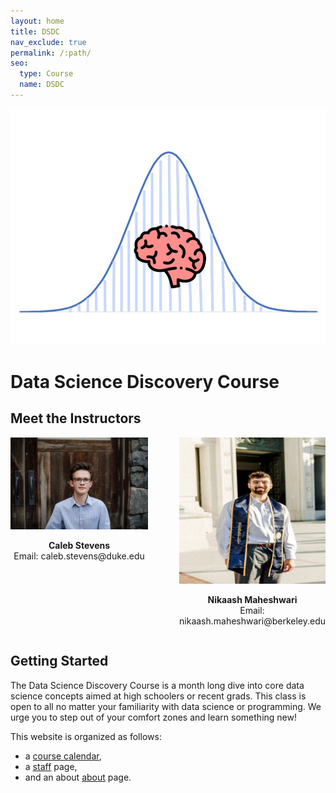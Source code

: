 ```yaml
---
layout: home
title: DSDC
nav_exclude: true
permalink: /:path/
seo:
  type: Course
  name: DSDC
---
```


![ScreenShot](/assets/images/logo.jpg)

# Data Science Discovery Course

## Meet the Instructors
<div style="display: flex; justify-content: center;">
  <div style="text-align: center; margin-right: 50px;">
    <img src="/assets/images/caleb.jpg/" />
    <p>
      <strong>Caleb Stevens</strong><br>
      Email: caleb.stevens@duke.edu
    </p>
  </div>
  
  <div style="text-align: center;">
    <img src="/assets/images/nikaash.jpg/" />
    <p>
      <strong>Nikaash Maheshwari</strong><br>
      Email: nikaash.maheshwari@berkeley.edu
    </p>
  </div>
</div> 


## Getting Started

The Data Science Discovery Course is a month long dive into core data science concepts aimed at high schoolers or recent grads. This class is open to all no matter your familiarity with data science or programming. We urge you to step out of your comfort zones and learn something new!

This website is organized as follows:

- a [course calendar](calendar.md),
- a [staff](staff.md) page,
- and an about [about](about.md) page.






